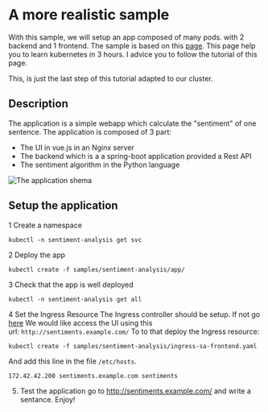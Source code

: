 # A more realistic sample

With this sample, we will setup an app composed of many pods. with 2 backend and 1 frontend.
The sample is based on this [page](https://www.freecodecamp.org/news/learn-kubernetes-in-under-3-hours-a-detailed-guide-to-orchestrating-containers-114ff420e882/).
This page help you to learn kubernetes in 3 hours.
I advice you to follow the tutorial of this page.

This, is just the last step of this tutorial adapted to our cluster.

## Description

The application is a simple webapp which calculate the "sentiment" of one sentence.
The application is composed of 3 part:
- The UI in vue.js in an Nginx server
- The backend which is a a spring-boot application provided a Rest API
- The sentiment algorithm in the Python language

![The application shema](https://cdn-media-1.freecodecamp.org/images/JwIBwPsTfBmelKgSrCCkEZuTzC5Ty1pZi3K7)

## Setup the application

1 Create a namespace
```shell script
kubectl -n sentiment-analysis get svc
```
2 Deploy the app
```shell script
kubectl create -f samples/sentiment-analysis/app/
```
3 Check that the app is well deployed
```shell script
kubectl -n sentiment-analysis get all 
```
4 Set the Ingress Resource
The Ingress controller should be setup. If not go [here](../../ingress/README.md)
We would like access the UI using this url: `http://sentiments.example.com/`
To to that deploy the Ingress resource: 
```shell script
kubectl create -f samples/sentiment-analysis/ingress-sa-frontend.yaml
```
And add this line in the file `/etc/hosts`.
```shell script
172.42.42.200 sentiments.example.com sentiments
```
5. Test the application
go to http://sentiments.example.com/ and write a sentance.
Enjoy!
